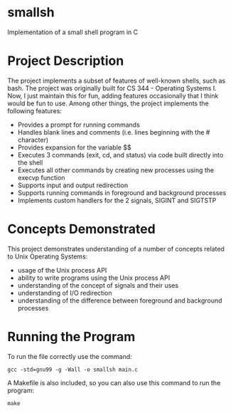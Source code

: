 # smallsh
Implementation of a small shell program in C

# Project Description 
The project implements a subset of features of well-known shells, such as bash. The project was originally built for CS 344 - Operating Systems I. Now, I just maintain this for fun, adding features occasionally that I think would be fun to use. Among other things, the project implements the following features: 

- Provides a prompt for running commands 
- Handles blank lines and comments (i.e. lines beginning with the # character)
- Provides expansion for the variable $$ 
- Executes 3 commands (exit, cd, and status) via code built directly into the shell 
- Executes all other commands by creating new processes using the execvp function 
- Supports input and output redirection 
- Supports running commands in foreground and background processes 
- Implements custom handlers for the 2 signals, SIGINT and SIGTSTP 

# Concepts Demonstrated 
This project demonstrates understanding of a number of concepts related to Unix Operating Systems:

- usage of the Unix process API
- ability to write programs using the Unix process API
- understanding of the concept of signals and their uses
- understanding of I/O redirection
- understanding of the difference between foreground and background processes  

# Running the Program 
To run the file correctly use the command:

`gcc -std=gnu99 -g -Wall -o smallsh main.c`

A Makefile is also included, so you can also use this command to run the program:

`make`
